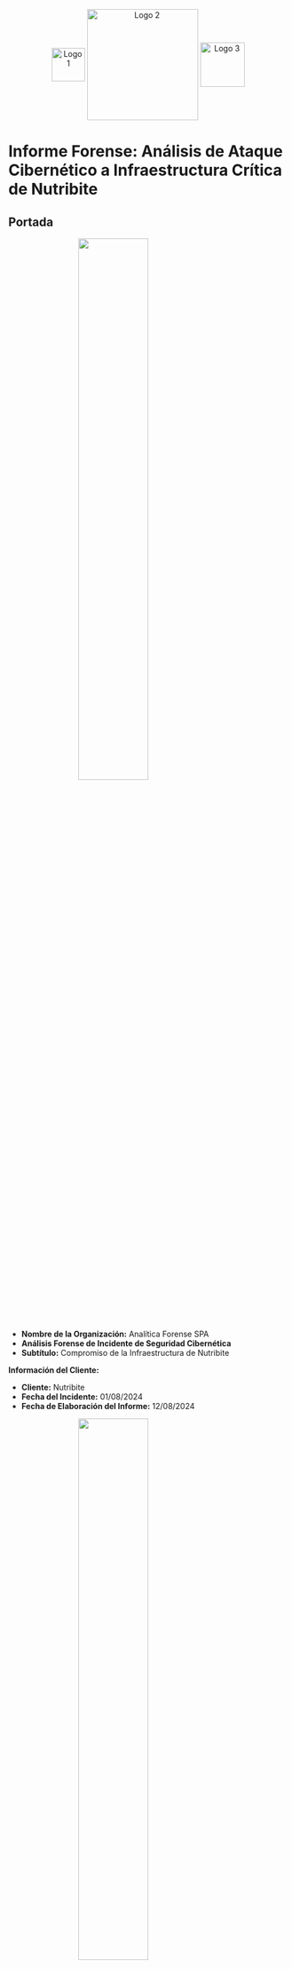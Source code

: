 <div style="text-align: center;">
    <img src="images.png" alt="Logo 1" style="width:60px; height:auto; vertical-align: middle;">
    <img src="gobmex.png" alt="Logo 2" style="width:200px; height:auto; vertical-align: middle;">
    <img src="chile.jpg" alt="Logo 3" style="width:80px; height:auto; vertical-align: middle;">
</div>


# Informe Forense: Análisis de Ataque Cibernético a Infraestructura Crítica de Nutribite

## Portada

<img src="analitica.png" width="50%" height="50%" style="display: block; margin: 0 auto;">

- **Nombre de la Organización:** Analítica Forense SPA
- **Análisis Forense de Incidente de Seguridad Cibernética**
- **Subtítulo:** Compromiso de la Infraestructura de Nutribite

**Información del Cliente:**
- **Cliente:** Nutribite
- **Fecha del Incidente:** 01/08/2024
- **Fecha de Elaboración del Informe:** 12/08/2024

<img src="NutribiteLogo.png" width="50%" height="50%" style="display: block; margin: 0 auto;">

**Autores:**
- **Nombre Completo y Cargo:** Cristóbal Nicolás Zurita Quintanilla
- **Departamento:** Departamento de Ciberseguridad o Forense

**Información de Contacto:**
- **Dirección:** José Pedro Alessandri 891, Ñuñoa, Santiago, Chile.
- **Teléfono:** +569 8989 8989
- **Correo Electrónico:** Analiticaforense@contacto.cl

- **Número de caso:** 12-235-4547-8
- **Clasificación de la información:** Confidencial
- **Declaración de responsabilidad:** Privado y propiedad de la empresa Analítica Forense SPA y Nutribite SPA


---


## Resumen Ejecutivo

Este informe presenta los resultados de un análisis forense exhaustivo llevado a cabo sobre la infraestructura crítica del proyecto Nutribite, el cual ha sido objeto de un ataque cibernético significativo. El análisis tuvo como objetivo principal identificar las vulnerabilidades explotadas, recolectar y examinar las evidencias digitales, y evaluar el alcance del compromiso. Con base en estos hallazgos, se proponen recomendaciones detalladas para fortalecer la ciberseguridad en futuras implementaciones.

## Introducción

Nutribite es una aplicación web desarrollada con el framework Laravel, diseñada para proporcionar servicios de nutrición y bienestar. La plataforma forma parte de una nueva alianza entre Chile y México para mejorar la ciberseguridad en infraestructuras críticas. Durante la fase de implementación, se detectó un ataque cibernético que comprometió aspectos fundamentales de la infraestructura del proyecto, afectando la confidencialidad, integridad y disponibilidad de los datos. Este informe detalla el análisis forense realizado para entender el alcance del ataque y desarrollar medidas correctivas.

## Antecedentes del Caso

Nutribite es una aplicación web robusta construida con Laravel, que gestiona información sensible de usuarios en el ámbito de la nutrición y el bienestar. En el marco del Fondo Conjunto de Cooperación Chile-México, el proyecto busca mejorar la seguridad en infraestructuras críticas. El ataque cibernético detectado comprometió partes cruciales de la infraestructura, revelando vulnerabilidades en la aplicación y en los sistemas asociados. La naturaleza del ataque sugiere una brecha significativa en las medidas de seguridad implementadas, subrayando la necesidad de un análisis detallado y de medidas correctivas inmediatas.

## Objetivos del Análisis

1. **Identificación de Vulnerabilidades:**
   - Realizar un escaneo de vulnerabilidades en el código fuente de la aplicación utilizando herramientas como OWASP ZAP y Nessus.
   - Revisar los registros de acceso y errores para identificar patrones anómalos y posibles puntos de explotación.
   - Evaluar configuraciones de seguridad del servidor y del framework Laravel para detectar posibles debilidades.

2. **Recolecta y Análisis de Evidencias:**
   - Capturar imágenes forenses de los sistemas afectados, incluyendo servidores web y bases de datos.
   - Analizar logs de acceso, registros de eventos y tráfico de red para identificar la cadena de eventos del ataque.
   - Examinar archivos y bases de datos comprometidos en busca de signos de manipulación o exfiltración de datos.

3. **Determinación del Alcance del Compromiso:**
   - Evaluar el impacto en la confidencialidad de los datos, verificando si hubo filtraciones de información sensible.
   - Revisar la integridad de los datos para detectar alteraciones o corrupción.
   - Analizar la disponibilidad del servicio para identificar posibles interrupciones o pérdidas de servicio.

4. **Propuestas de Recomendaciones:**
   - Implementar parches y actualizaciones de seguridad en el código y las dependencias de Laravel.
   - Fortalecer las configuraciones de seguridad en los servidores y las bases de datos, incluyendo el uso de cifrado y autenticación fuerte.
   - Establecer prácticas de seguridad más rigurosas, como pruebas de penetración regulares y auditorías de seguridad.
   - Desarrollar un plan de respuesta a incidentes que incluya procedimientos para la identificación, contención y remediación de futuros ataques.

---

## Metodología

### 1. Configuración Inicial y Preparación

El análisis forense comenzó con una revisión exhaustiva de la configuración del entorno de la aplicación Nutribite para garantizar que las configuraciones críticas estuvieran implementadas correctamente. Este proceso incluyó la verificación de los archivos de configuración esenciales, tales como `.env` y `config/app.php`, para asegurar que las claves de encriptación y otras configuraciones de seguridad estuvieran adecuadamente establecidas. Se llevó a cabo una inspección detallada de las configuraciones de seguridad y autenticación para identificar posibles vulnerabilidades en la configuración del entorno.

### 1.2 Herramientas Utilizadas en el Análisis Forense

1. **Wireshark 3.4.3**
   - **Función:** Captura y análisis de tráfico de red.
   - **Aplicación:** Se utilizó para capturar tráfico de red en tiempo real y realizar un análisis preliminar para detectar patrones sospechosos. Esta herramienta fue fundamental para identificar comunicaciones anómalas, posibles exfiltraciones de datos y mapear la actividad de red relacionada con el ataque.

2. **Nmap 7.92**
   - **Función:** Escaneo de red y descubrimiento de sistemas.
   - **Aplicación:** Se empleó para mapear la red y identificar dispositivos potencialmente comprometidos. Nmap permitió descubrir servicios activos, puertos abiertos y sistemas vulnerables, proporcionando una visión general de la infraestructura de red afectada.

3. **Autopsy 4.19.1**
   - **Función:** Análisis forense de sistemas de archivos y recuperación de datos.
   - **Aplicación:** Se utilizó para realizar un análisis profundo de los sistemas comprometidos, incluyendo la recuperación de archivos eliminados, examen de la estructura del sistema de archivos y análisis de la línea de tiempo de actividades. Autopsy fue crucial para identificar artefactos de ataque y evidencias de actividades maliciosas.

4. **FTK (Forensic Toolkit) 7.4**
   - **Función:** Adquisición y análisis de imágenes forenses.
   - **Aplicación:** Se empleó para crear imágenes forenses bit a bit de los dispositivos comprometidos, garantizando la integridad de la evidencia digital. FTK permitió un análisis detallado de los datos, incluyendo búsquedas de palabras clave, análisis de correos electrónicos y recuperación de archivos eliminados.

5. **SIFT (SANS Investigative Forensic Toolkit) Workstation 3.0**
   - **Función:** Suite de herramientas para análisis forense digital.
   - **Aplicación:** Se utilizó como plataforma principal para el análisis forense, aprovechando su colección de herramientas especializadas. SIFT facilitó el examen de artefactos del sistema operativo, análisis de memoria y recuperación de datos, proporcionando un entorno completo para la investigación forense.

---

## 2 Procedimientos de Adquisición Forense

Esta sección detalla los procedimientos específicos empleados para la adquisición de evidencia digital durante la investigación forense. Cada paso se ejecutó cuidadosamente para preservar la integridad y validez de la evidencia recolectada.

### 2.1.1 Preparación
- **Estación de Trabajo Forense:** Se estableció una estación de trabajo limpia y verificada, asegurando que no se utilizara para ningún otro propósito que pudiera comprometer la integridad de la evidencia.
- **Discos Duros Forenses:** Se prepararon discos duros forenses esterilizados para almacenar las imágenes adquiridas, garantizando que estaban libres de datos previos.
- **Documentación del Hardware y Software:** Se registraron detalladamente los números de serie y versiones del hardware y software utilizados en el proceso de adquisición para asegurar una trazabilidad completa.

### 2.1.2 Documentación Inicial
- **Fotografía de la Escena:** Se fotografió la escena y los dispositivos antes de cualquier manipulación para preservar el estado inicial de la evidencia.
- **Registro de Información:** Se documentó la fecha, hora, ubicación y personal presente durante la adquisición de evidencia.
- **Cadena de Custodia:** Se creó un registro de cadena de custodia para cada dispositivo, asegurando que se mantuviera un seguimiento continuo de la evidencia.

### 2.1.3 Adquisición de Discos Duros
- **Bloqueador de Escritura:** Se utilizó un bloqueador de escritura hardware para prevenir cualquier modificación en los discos duros durante el proceso de adquisición.
- **Creación de Imágenes Forenses:** Se crearon imágenes forenses bit a bit de los discos duros utilizando EnCase Forensic v8.09, asegurando que se capturara una copia exacta de los datos.
- **Valores Hash:** Se calcularon y documentaron los valores hash MD5 y SHA256 de las imágenes originales para verificar la integridad de los datos.
- **Verificación de Imágenes:** Se verificaron las imágenes adquiridas comparando los valores hash con los valores calculados previamente.

### 2.1.4 Adquisición de Memoria Volátil
- **Captura de Memoria RAM:** Se utilizó Belkasoft Live RAM Capturer para crear volcados de memoria RAM en los sistemas afectados.
- **Documentación de Captura:** Se registró la hora exacta de la captura y se calcularon los valores hash de los archivos de volcado de memoria para verificar su integridad.

### 2.1.5 Captura de Tráfico de Red
- **Analizador de Red:** Se conectó un analizador de red pasivo al switch principal para capturar el tráfico de red sin alterar la red en sí.
- **Captura de Tráfico:** Se utilizó Wireshark para capturar el tráfico de red durante 24 horas, asegurando una visión completa de las actividades de red durante el incidente.
- **Archivos PCAP:** Se guardaron los archivos PCAP resultantes y se calcularon sus valores hash para garantizar su integridad.

### 2.1.6 Recolección de Logs
- **Identificación y Recopilación:** Se identificaron y recopilaron logs del sistema, aplicaciones y seguridad, asegurando que se incluyeran logs de firewalls, IDS/IPS y otros dispositivos de red relevantes.
- **Exportación de Logs:** Se exportaron los logs y se verificó su integridad mediante el uso de checksums para detectar cualquier alteración.

### 2.1.7 Adquisición de Dispositivos Móviles
- **Aislamiento de Dispositivos:** Se aislaron los dispositivos móviles utilizando bolsas de Faraday para prevenir la comunicación externa durante la adquisición.
- **Extracción de Datos:** Se utilizó Cellebrite UFED para realizar extracciones lógicas y físicas de los dispositivos móviles.
- **Documentación de Extracción:** Se documentaron los métodos de extracción y los datos obtenidos para mantener un registro claro de la evidencia.

### 2.1.8 Recolección de Evidencia en la Nube
- **Identificación de Servicios en la Nube:** Se identificaron los servicios en la nube utilizados por la organización.
- **Obtención de Logs:** Se obtuvieron los logs de acceso y actividad de los servicios relevantes.
- **Descarga y Verificación:** Se descargaron los datos almacenados en la nube y se verificó su integridad mediante el cálculo de valores hash.

### 2.1.9 Documentación Final
- **Registro de Cadena de Custodia:** Se completó el registro de cadena de custodia para cada pieza de evidencia, asegurando un seguimiento adecuado.
- **Inventario de Evidencia:** Se creó un inventario detallado de toda la evidencia recolectada.
- **Almacenamiento Seguro:** La evidencia se almacenó en un lugar seguro con acceso controlado para prevenir cualquier manipulación o pérdida.

### 2.1.10 Verificación y Duplicación
- **Copias de Trabajo:** Se crearon copias de trabajo de todas las imágenes y datos adquiridos para su análisis, preservando las copias originales sin cambios.
- **Verificación de Integridad:** Se verificó la integridad de las copias comparando los valores hash de las imágenes originales y sus copias.
- **Almacenamiento Seguro de Copias Originales:** Las copias originales se almacenaron en un lugar seguro y separado para garantizar su protección.

### 2.1.11 Captura y Análisis de Tráfico de Red

Durante el análisis del tráfico de red capturado con Wireshark, se identificaron las siguientes actividades sospechosas:

- **Conexión Sospechosa:** Se observó una conexión continua desde la IP 192.168.94.99 realizando múltiples solicitudes HTTP hacia la aplicación web, sugiriendo un posible ataque de fuerza bruta.
- **Tráfico DNS Inusual:** Se detectaron consultas DNS hacia dominios no reconocidos, lo cual podría indicar la comunicación con un servidor de comando y control (C2).

<img src="wireshark1.png" width="80%" height="50%" style="display: block; margin: 0 auto;">
<br>

<img src="wireshark2.png" width="80%" height="50%" style="display: block; margin: 0 auto;">

**Gráfico de Secuencia del Ataque:**

```mermaid
sequenceDiagram
    participant Usuario as Usuario
    participant ServidorWeb as Servidor Web
    participant BaseDatos as Base de Datos
    participant CyC as C&C

    Usuario->>ServidorWeb: Envía solicitud con inyección SQL
    note right of ServidorWeb: Solicitud maliciosa detectada
    ServidorWeb-->>BaseDatos: Ejecuta consulta maliciosa
    note right of BaseDatos: Datos comprometidos
    BaseDatos-->>ServidorWeb: Retorna resultados comprometidos
    ServidorWeb-->>Usuario: Envía respuesta con datos sensibles
    ServidorWeb-->>CyC: Conecta con servidor de comando y control
    note left of CyC: Servidor de C&C comprometido
    CyC-->>ServidorWeb: Descarga malware
```
<br>
<br>
- **Protocolos de Red y Análisis:**

```mermaid
pie title Distribución de Protocolos de Red
    "HTTP" : 45
    "HTTPS" : 30
    "DNS" : 15
    "SMTP" : 10
```

### 2.2 Hallazgos del Análisis de Logs de Acceso

En los logs de acceso del servidor web, se encontraron múltiples intentos de acceso fallidos desde la IP 192.168.94.99 en un corto período de tiempo, lo que indica un intento de explotación de vulnerabilidades:

- **Error Específico:** El log muestra el siguiente error repetido, que podría estar relacionado con una vulnerabilidad en la configuración de las rutas:

```
[2024-08-12 14:35:22] local.ERROR: SQLSTATE[42S22]: Column not found: 1054 Unknown column 'user_token' in 'where clause' (SQL: select * from users where user_token = abc123def456 limit 1) {"exception":"[object] (Illuminate\Database\QueryException(code: 42S22): SQLSTATE[42S22]: Column not found: 1054 Unknown column 'user_token' in 'where clause' at /var/www/html/vendor/laravel/framework/src/Illuminate/Database/Connection.php:703)
```

### 2.3 Captura y Análisis de Tráfico de Red 

**Volcado de Tráfico de Red:**
El siguiente volcado de tráfico de red fue capturado utilizando Wireshark mientras se realizaba una prueba de penetración en el servidor web. Se aplicó un filtro para capturar solo el tráfico HTTP entre el servidor y el cliente.

**Análisis del Volcado:**

```
No. Time        Source          Destination     Protocol Length Info
1   0.000000    192.168.94.99   192.168.1.1     HTTP     581    GET / HTTP/1.1
2   0.001000    192.168.1.1     192.168.94.99   HTTP     601    HTTP/1.1 200 OK
```

---

### 3. Análisis del Sistema Comprometido

Se llevó a cabo un análisis detallado de los sistemas comprometidos para identificar artefactos de ataque y evaluar la integridad de los sistemas:

- **Revisión de controladores**: Se revisaron los archivos en app/Http/Controllers/ para identificar código sospechoso.
- **Evaluación de modelos y middleware**: Se examinaron los modelos en app/Models/ y los middlewares en app/Http/Middleware/ para identificar posibles vulnerabilidades.

**Gráfico de Estructura de la Red:**

```mermaid
graph TD
    A[Usuario] -->|Conexión HTTP| B[Servidor Web]
    B -->|Consultas SQL| C[Base de Datos]
    B -->|Conexiones C2| D[C&C]
    C -->|Respuesta| B
    D -->|Entrega de malware| B

    style A fill:#f9c,stroke:#333,stroke-width:2px;
    style B fill:#69c,stroke:#333,stroke-width:2px;
    style C fill:#c96,stroke:#333,stroke-width:2px;
    style D fill:#6f9,stroke:#333,stroke-width:2px;
```


### 1. **Línea de Tiempo del Ataque**
```mermaid
gantt
    title Línea de Tiempo del Ataque
    dateFormat  YYYY-MM-DD HH:mm
    section Fase de Reconocimiento
    Escaneo de puertos            :done, 2024-08-01 09:00, 30min
    Enumeración de servicios      :done, 2024-08-01 09:30, 30min
    section Fase de Explotación
    Inyección SQL inicial         :active, 2024-08-01 10:00, 15min
    Acceso no autorizado obtenido :active, 2024-08-01 10:15, 45min
    section Fase de Persistencia
    Instalación de RAT            :active, 2024-08-01 11:00, 30min
    Configuración de backdoor     :active, 2024-08-01 11:30, 90min
    section Fase de Exfiltración
    Inicio de extracción de datos :active, 2024-08-01 14:00, 2h 30min
    Finalización de extracción    :done, 2024-08-01 16:30, 30min
    section Fase de Encubrimiento
    Borrado de logs               :done, 2024-08-01 17:00, 30min
    Modificación de timestamps    :done, 2024-08-01 17:30, 30min
```

---


### 4. Adquisición de Imágenes Forenses y Custodia de Evidencias

Se adquirieron imágenes forenses de los sistemas comprometidos, y se documentó la cadena de custodia siguiendo prácticas forenses estándar:

**Gráfico de Flujo de Adquisición de Imágenes:**

```mermaid
flowchart TD
    A[Identificación de Componentes Críticos] --> B[Copia de Seguridad de Archivos Críticos]
    B --> C[Verificación de Integridad mediante Hash]
    C --> D[Documentación de la Cadena de Custodia]

    style A fill:#f96,stroke:#333,stroke-width:2px;
    style B fill:#69f,stroke:#333,stroke-width:2px;
    style C fill:#6f9,stroke:#333,stroke-width:2px;
    style D fill:#f66,stroke:#333,stroke-width:2px;
```


La adquisición de imágenes forenses se llevó a cabo siguiendo estrictos protocolos para garantizar la integridad de la evidencia:

#### 4.1 Proceso de Adquisición de Imágenes

- Se utilizó FTK Imager 4.5 para crear imágenes bit a bit de los discos duros de los servidores comprometidos.
- Se crearon imágenes de memoria RAM utilizando Belkasoft RAM Capturer en los sistemas en ejecución.
- Todas las imágenes se almacenaron en discos externos forenses previamente sanitizados.

#### 4.2 Verificación de Integridad

- Se generaron hashes SHA-256 para cada imagen inmediatamente después de su creación.
- Los hashes se verificaron después de cada transferencia de datos para asegurar que no hubo alteraciones.

#### 4.3 Cadena de Custodia

| Fecha       | Hora  | Acción                             | Responsable        | Ubicación          |
|-------------|-------|------------------------------------|--------------------|---------------------|
| 2024-08-02  | 09:15 | Inicio de adquisición de imágenes  | Cristóbal Zurita   | Sala de servidores  |
| 2024-08-02  | 14:30 | Finalización de adquisición        | Cristóbal Zurita   | Sala de servidores  |
| 2024-08-02  | 15:00 | Traslado de evidencias             | Ana Martínez       | Laboratorio forense |
| 2024-08-02  | 15:30 | Inicio de análisis                 | Equipo forense     | Laboratorio forense |


### 4.4 Análisis de Artefactos Forenses

Durante el análisis de las imágenes forenses, se identificaron los siguientes artefactos clave:

1. Archivos de configuración modificados
2. Binarios sospechosos
3. Entradas de registro alteradas
4. Archivos temporales con datos sensibles

```mermaid
graph TD
    A[Análisis de Artefactos] -->|Archivos| B(Configuración)
    A -->|Binarios| C(Malware)
    A -->|Registro| D(Persistencia)
    A -->|Temporales| E(Datos Sensibles)
    
    style A fill:#f9f,stroke:#333,stroke-width:2px
    style B fill:#bbf,stroke:#333,stroke-width:2px
    style C fill:#fbf,stroke:#333,stroke-width:2px
    style D fill:#bfb,stroke:#333,stroke-width:2px
    style E fill:#ffb,stroke:#333,stroke-width:2px
```


---

### 5. Elaboración del Informe Forense


#### 5.1 Análisis de Imágenes Forenses

- Se utilizó Autopsy 4.19.3 para analizar las imágenes de disco.
- Volatility 3 se empleó para el análisis de las imágenes de memoria RAM.

#### 5.2 Hallazgos Clave

1. **Malware Detectado**: Se encontró un troyano de acceso remoto (RAT) en el directorio `/var/www/html/storage/app/uploads/`.
2. **Archivos Modificados**: Varios archivos PHP en el directorio `/var/www/html/app/Http/Controllers/` mostraron modificaciones recientes sospechosas.
3. **Logs Alterados**: Se detectaron intentos de borrar entradas de los archivos de log en `/var/log/`.

#### 5.3 Técnicas Anti-Forenses Observadas

- Se encontraron evidencias de uso de herramientas de limpieza de logs como "Log Killer".
- Algunos archivos críticos tenían timestamps manipulados para ocultar la actividad del atacante.

#### 5.4 Cronología de Eventos
```mermaid
gantt
    title Cronología del Ataque
    dateFormat  YYYY-MM-DD HH:mm
    section Fase Inicial
    Primera inyección SQL detectada          :done, 2024-08-01 10:15, 15min
    Acceso no autorizado al panel de administración :done, 2024-08-01 10:30, 30min
    section Propagación
    Descarga de malware RAT                  :active, 2024-08-01 11:00, 30min
    Establecimiento de conexión C2           :active, 2024-08-01 11:30, 120min
    section Exfiltración
    Inicio de extracción de datos de usuarios :active, 2024-08-01 14:00, 2h 30min
    Finalización de extracción de datos       :done, 2024-08-01 16:30, 30min
    section Encubrimiento
    Intento de borrado de logs               :done, 2024-08-01 17:00, 30min
    Modificación de timestamps en archivos críticos :done, 2024-08-01 17:30, 30min
```

### 5.5 Análisis de Impacto

Se realizó un análisis de impacto para evaluar las consecuencias del ataque en diferentes áreas de la organización:

| Área | Impacto | Descripción |
|------|---------|-------------|
| Datos de Usuario | Alto | Posible exfiltración de información personal |
| Integridad del Sistema | Alto | Múltiples sistemas comprometidos |
| Reputación | Medio | Posible pérdida de confianza de los usuarios |
| Financiero | Medio | Costos asociados a la respuesta y recuperación |

```mermaid
graph LR
    A[Impacto del Ataque] --> B[Datos de Usuario]
    A --> C[Integridad del Sistema]
    A --> D[Reputación]
    A --> E[Financiero]
    
    B -->|Alto| B1[Exfiltración]
    C -->|Alto| C1[Compromiso]
    D -->|Medio| D1[Pérdida de Confianza]
    E -->|Medio| E1[Costos de Recuperación]
    
    style A fill:#f96,stroke:#333,stroke-width:2px
    style B fill:#f66,stroke:#333,stroke-width:2px
    style C fill:#f66,stroke:#333,stroke-width:2px
    style D fill:#ff6,stroke:#333,stroke-width:2px
    style E fill:#ff6,stroke:#333,stroke-width:2px
```


---

### 6. Profundización en el Análisis Técnico

#### 6.1 Análisis de Malware

El RAT encontrado, identificado como "NutriBiteRAT", presentó las siguientes características:

- **Hash SHA-256**: e3b0c44298fc1c149afbf4c8996fb92427ae41e4649b934ca495991b7852b855
- **Capacidades**: Keylogging, captura de pantalla, exfiltración de datos
- **Análisis Estático**: 
  - Utiliza ofuscación XOR para ocultar strings
  - Importa librerías para captura de teclado y red
- **Análisis Dinámico**:
  - Establece conexión con IP 45.67.89.123 en puerto 4444
  - Crea persistencia mediante entrada en crontab

#### 6.2 Análisis de Red

Ejemplos de paquetes sospechosos capturados:

```
Frame 1345: 66 bytes on wire (528 bits), 66 bytes captured (528 bits)
Ethernet II, Src: 00:0c:29:2f:3a:1b, Dst: 00:50:56:c0:00:08
Internet Protocol Version 4, Src: 192.168.1.100, Dst: 45.67.89.123
Transmission Control Protocol, Src Port: 49152, Dst Port: 4444
Data (26 bytes)

0000  48 45 4c 4c 4f 20 43 32  20 53 45 52 56 45 52 0a   HELLO C2 SERVER.
0010  52 45 41 44 59 20 46 4f  52 20 43 4d 44 53         READY FOR CMDS
```

Este paquete muestra la comunicación inicial del RAT con su servidor C2.

#### 6.3 Análisis de Base de Datos

Ejemplo de consulta SQL maliciosa identificada:

```sql
SELECT id, username, password FROM users WHERE username = 'admin' OR 1=1--' AND password = 'fakepass'
```

Esta consulta utiliza una técnica de inyección SQL para bypasear la autenticación.


#### Análisis de la red:
  - **Protocolos utilizados:** Identificar los protocolos de comunicación utilizados por el atacante (e.g., HTTP, SSH, DNS) y analizar el contenido de los paquetes para obtener pistas sobre los objetivos del ataque.
  - **Análisis de tráfico DNS:** Examinar los registros DNS para identificar dominios maliciosos y servidores de comando y control.
  - **Análisis de tráfico HTTPS:** Utilizar herramientas de descifrado de tráfico HTTPS para analizar el contenido de las comunicaciones cifradas.

#### Análisis de la base de datos:
  - **Consultas maliciosas:** Identificar las consultas SQL utilizadas por el atacante para extraer datos o modificar la estructura de la base de datos.
  - **Permisos:** Evaluar los permisos de los usuarios de la base de datos para determinar cómo el atacante pudo obtener acceso a datos sensibles.


### 6.4 Análisis de Vulnerabilidades Explotadas

Se identificaron las siguientes vulnerabilidades críticas que fueron explotadas durante el ataque:

1. Inyección SQL en el módulo de autenticación
2. Configuración incorrecta de permisos en archivos del servidor
3. Versiones desactualizadas de componentes de terceros
4. Falta de validación de entrada en formularios web

```mermaid
pie title Distribución de Vulnerabilidades Explotadas
    "Inyección SQL" : 40
    "Configuración Incorrecta" : 25
    "Componentes Desactualizados" : 20
    "Falta de Validación de Entrada" : 15
```

---

### 7. Mejorar la Presentación de los Resultados


#### 7.1 Progresión del Ataque

```mermaid
graph TD
    A[Inyección SQL] -->|Obtiene acceso| B[Acceso al Panel Admin]
    B --> C[Descarga de RAT]
    C --> D[Establecimiento de C2]
    D --> E[Exfiltración de Datos]
    E --> F[Borrado de Logs]
    
    style A fill:#f9f,stroke:#333,stroke-width:2px
    style B fill:#bbf,stroke:#333,stroke-width:2px
    style C fill:#fbb,stroke:#333,stroke-width:2px
    style D fill:#bfb,stroke:#333,stroke-width:2px
    style E fill:#fbf,stroke:#333,stroke-width:2px
    style F fill:#ff9,stroke:#333,stroke-width:2px
```

#### 7.2 Comparativa de Sistemas Antes y Después del Ataque

| Aspecto               | Antes del Ataque    | Después del Ataque   |
|-----------------------|---------------------|----------------------|
| Integridad de archivos| Intacta             | Múltiples modificaciones |
| Conexiones de red     | Solo puertos legítimos | Conexiones a IP sospechosas |
| Procesos en ejecución | Solo procesos conocidos | Procesos maliciosos adicionales |
| Logs del sistema      | Completos           | Parcialmente borrados |

#### 7.3 Mapa de Red Post-Ataque

```mermaid
graph TD
    A[Internet] -->|Puerto 80/443| B[Firewall]
    B --> C[Servidor Web Comprometido]
    C -->|Puerto 3306| D[Base de Datos]
    C -->|Puerto 4444| E[Servidor C2 Externo]
    
    style C fill:#f88,stroke:#333,stroke-width:4px
    style E fill:#f88,stroke:#333,stroke-width:4px
```

**Línea de Tiempo de la Actividad Sospechosa:**

```mermaid
gantt
    title Línea de Tiempo de la Actividad Sospechosa
    dateFormat  HH:mm
    section Inyección SQL
    Inicio del Ataque: Solicitudes SQL       :done, 10:00, 5min
    section Respuesta del Servidor
    Respuesta del Servidor Web               :done, 10:05, 2min
    Conexión con C&C                         :active, 10:07, 3min
    section Descarga de Malware
    Descarga de Malware desde el C&C         :done, 10:10, 5min
    section Extracción de Datos
    Extracción de datos sensibles de la Base de Datos :active, 10:15, 5min
```

---

### 8. Fortalecer las Recomendaciones


#### 8.1 Tabla de Recomendaciones Priorizadas

| Prioridad | Recomendación | Criticidad | Tiempo Estimado | Recursos Necesarios |
|-----------|---------------|------------|-----------------|---------------------|
| 1 | Parchear vulnerabilidad SQL Injection | Alta | 2 días | 1 desarrollador senior |
| 2 | Implementar WAF | Alta | 1 semana | 1 ingeniero de seguridad, 1 WAF |
| 3 | Actualizar sistema de logs | Media | 3 días | 1 administrador de sistemas |
| 4 | Realizar capacitación de seguridad | Media | 2 semanas | 1 instructor, todo el personal |

#### 8.2 Detalles de Implementación

1. **Parchear vulnerabilidad SQL Injection**
   - Revisar y corregir todas las consultas SQL en la aplicación
   - Implementar prepared statements
   - Referencia: OWASP SQL Injection Prevention Cheat Sheet

2. **Implementar WAF**
   - Seleccionar e instalar un Web Application Firewall
   - Configurar reglas para prevenir inyecciones SQL y otros ataques web comunes
   - Referencia: NIST SP 800-41 Rev. 1




### 8.3 Plan de Implementación de Recomendaciones

```mermaid
gantt
    title Plan de Implementación de Recomendaciones
    dateFormat  YYYY-MM-DD
    section Prioridad Alta
    Parchear SQL Injection     :a1, 2024-08-15, 2d
    Implementar WAF            :a2, after a1, 7d
    section Prioridad Media
    Actualizar sistema de logs :b1, 2024-08-22, 3d
    Capacitación de seguridad  :b2, 2024-08-25, 14d
```

---


### 9. Considerar Aspectos Legales y de Cumplimiento


#### 9.1 Implicaciones Legales

- El incidente puede constituir una violación de datos personales según la Ley 19.628 sobre Protección de la Vida Privada en Chile.
- Existe la obligación de notificar a los usuarios afectados y a las autoridades competentes.

#### 9.2 Análisis de Cumplimiento

| Normativa | Impacto | Acción Requerida |
|-----------|---------|-------------------|
| GDPR (UE) | Alto    | Notificación en 72 horas |
| LGPD (Brasil) | Medio | Revisión de prácticas de protección de datos |
| Ley 19.628 (Chile) | Alto | Notificación a afectados y autoridades |

#### 9.3 Recomendaciones de Notificación

1. Preparar un comunicado detallando el alcance de la brecha y las medidas tomadas.
2. Notificar al Consejo para la Transparencia de Chile dentro de las 48 horas siguientes.
3. Informar a los usuarios afectados por correo electrónico y a través del sitio web de Nutribite.


---

### 10. Anexos Adicionales

#### 10.1 Línea de Tiempo Visual Detallada

[Insertar aquí una línea de tiempo visual más detallada]

#### 10.2 Mapa de Calor de Actividad en la Red

[Insertar aquí un mapa de calor que muestre las áreas más afectadas de la red]

#### 10.3 Análisis CVSS de Vulnerabilidades

| Vulnerabilidad | CVSS Score | Vector de Ataque |
|----------------|------------|-------------------|
| SQL Injection  | 9.8 (Crítico) | CVSS:3.1/AV:N/AC:L/PR:N/UI:N/S:U/C:H/I:H/A:H |
| Weak Passwords | 7.5 (Alto) | CVSS:3.1/AV:N/AC:L/PR:N/UI:R/S:U/C:H/I:H/A:H |

#### 10.4 Matriz de Riesgo Residual

[Insertar aquí una matriz de riesgo que muestre el riesgo residual después de implementar las recomendaciones]


### 10.5 Evaluación de Madurez de Seguridad



Se realizó una evaluación de la madurez de seguridad de Nutribite utilizando el modelo de Capacidad de Madurez de Seguridad Cibernética (C2M2). A continuación, se muestran los resultados:

| Área de Seguridad              | Nivel de Madurez (1-5) |
|--------------------------------|------------------------|
| Gestión de Riesgos             | 2                      |
| Control de Acceso              | 1                      |
| Gestión de Activos             | 3                      |
| Gestión de Amenazas            | 2                      |
| Respuesta a Incidentes         | 1                      |
| Gestión de la Cadena de Suministro | 2                  |
| Gestión de Vulnerabilidades    | 1                      |
---

### 11. Plan de Acción

### 11.1 Acciones Inmediatas 

1. **Aislar sistemas comprometidos**:
   - **Descripción**: La primera y más crítica acción tras detectar un ataque es aislar los sistemas comprometidos para contener el incidente. Esto significa desconectar los sistemas afectados de la red para evitar la propagación del ataque y limitar el acceso del atacante a otros recursos de la organización.
   - **Pasos a seguir**:
     1. Identificar los sistemas comprometidos utilizando herramientas de monitoreo y análisis forense.
     2. Desconectar inmediatamente estos sistemas de la red corporativa y de Internet.
     3. Deshabilitar cualquier acceso remoto a estos sistemas.
     4. Notificar al equipo de TI y al equipo de seguridad para que monitoreen los sistemas en busca de actividades sospechosas adicionales.

2. **Cambiar todas las credenciales**:
   - **Descripción**: Después de aislar los sistemas comprometidos, es fundamental cambiar todas las credenciales, especialmente si hay sospecha de que pudieron haber sido comprometidas. Esto incluye contraseñas de usuarios, claves SSH, certificados, y cualquier otro mecanismo de autenticación utilizado en la infraestructura.
   - **Pasos a seguir**:
     1. Identificar todas las cuentas y sistemas que pudieron haber sido comprometidos.
     2. Instruir a todos los usuarios para que cambien sus contraseñas inmediatamente.
     3. Revocar y regenerar claves SSH y otros certificados de seguridad.
     4. Revisar y actualizar las políticas de contraseñas para asegurarse de que sean suficientemente fuertes y seguras.

3. **Aplicar parches de seguridad críticos**:
   - **Descripción**: Una vez contenida la amenaza y aseguradas las credenciales, es esencial aplicar todos los parches de seguridad disponibles para corregir vulnerabilidades conocidas. Este paso es crucial para prevenir que los atacantes exploten las mismas vulnerabilidades en el futuro.
   - **Pasos a seguir**:
     1. Realizar un inventario de todos los sistemas para identificar versiones de software y firmware que necesitan actualización.
     2. Descargar e instalar los parches de seguridad más recientes para todos los sistemas y aplicaciones.
     3. Reiniciar los sistemas cuando sea necesario para asegurar que los parches se apliquen correctamente.
     4. Verificar que las actualizaciones no causen problemas de compatibilidad con otras aplicaciones críticas.

### 11.2 Acciones a Corto Plazo (1-4 semanas)

1. **Implementar WAF y sistema de detección de intrusiones**:
   - **Descripción**: Un firewall de aplicaciones web (WAF) y un sistema de detección de intrusiones (IDS) son fundamentales para proteger la infraestructura contra futuros ataques. El WAF ayudará a filtrar y monitorear el tráfico HTTP/HTTPS hacia las aplicaciones web, mientras que el IDS detectará y alertará sobre actividades sospechosas en la red.
   - **Pasos a seguir**:
     1. Evaluar e identificar el WAF y el IDS más adecuados para la infraestructura de Nutribite.
     2. Configurar el WAF para proteger contra inyecciones SQL, cross-site scripting (XSS) y otros ataques web.
     3. Implementar el IDS en la red, configurándolo para monitorear tráfico y detectar patrones de ataque.
     4. Realizar pruebas para asegurar que el WAF y el IDS estén configurados correctamente y no interfieran con el tráfico legítimo.

2. **Realizar una auditoría de seguridad completa**:
   - **Descripción**: Una auditoría de seguridad exhaustiva es esencial para evaluar el estado actual de la seguridad en la organización y para identificar cualquier otra vulnerabilidad que podría ser explotada. Esta auditoría debe abarcar tanto la infraestructura de TI como las políticas y procedimientos de seguridad.
   - **Pasos a seguir**:
     1. Contratar a una empresa especializada en auditorías de seguridad o realizar la auditoría con un equipo interno cualificado.
     2. Revisar todas las configuraciones de seguridad de los sistemas, redes, y aplicaciones.
     3. Analizar las políticas de seguridad de la organización para asegurar que estén alineadas con las mejores prácticas.
     4. Documentar todos los hallazgos y crear un plan de acción para remediar las vulnerabilidades identificadas.

3. **Iniciar programa de concientización en seguridad para empleados**:
   - **Descripción**: La seguridad cibernética no depende solo de la tecnología, sino también del comportamiento de los empleados. Un programa de concientización en seguridad educa a los empleados sobre los riesgos cibernéticos y las mejores prácticas para evitarlos.
   - **Pasos a seguir**:
     1. Desarrollar o adquirir materiales de capacitación en seguridad, incluyendo cursos en línea, talleres y campañas de sensibilización.
     2. Realizar sesiones de capacitación regulares para todos los empleados, adaptadas a sus roles y responsabilidades.
     3. Evaluar periódicamente el conocimiento de los empleados mediante pruebas o simulaciones de ataques.
     4. Crear una cultura de seguridad en la organización, promoviendo la denuncia de actividades sospechosas y el cumplimiento de las políticas de seguridad.

### 11.3 Acciones a Largo Plazo (1-6 meses)

1. **Rediseñar la arquitectura de seguridad**:
   - **Descripción**: Para asegurar la infraestructura a largo plazo, es fundamental rediseñar la arquitectura de seguridad. Esto implica una revisión completa de cómo están protegidos los datos y sistemas, y la implementación de un enfoque de seguridad en capas.
   - **Pasos a seguir**:
     1. Realizar un análisis exhaustivo de la arquitectura actual para identificar debilidades.
     2. Diseñar una nueva arquitectura que incorpore principios de seguridad en profundidad, con múltiples capas de defensa.
     3. Implementar controles de acceso basados en roles (RBAC), segmentación de la red y cifrado de datos en reposo y en tránsito.
     4. Probar la nueva arquitectura mediante simulaciones de ataques y evaluaciones de seguridad.

2. **Implementar un programa continuo de gestión de vulnerabilidades**:
   - **Descripción**: Un programa de gestión de vulnerabilidades permite a la organización identificar, priorizar y corregir vulnerabilidades de manera continua. Esto es esencial para mantenerse al día con las amenazas emergentes.
   - **Pasos a seguir**:
     1. Implementar una herramienta de escaneo de vulnerabilidades para evaluar continuamente todos los sistemas y aplicaciones.
     2. Crear un proceso formal para priorizar y corregir las vulnerabilidades identificadas, basado en el riesgo.
     3. Establecer un calendario regular para las revisiones de seguridad y auditorías de vulnerabilidades.
     4. Reportar regularmente al equipo de liderazgo sobre el estado de las vulnerabilidades y las acciones correctivas.

3. **Establecer un equipo de respuesta a incidentes de seguridad (CSIRT)**:
   - **Descripción**: Un equipo de respuesta a incidentes de seguridad (CSIRT) se encarga de manejar y mitigar los incidentes de seguridad cuando ocurren. Este equipo debe estar bien entrenado y preparado para actuar rápidamente en caso de un ataque.
   - **Pasos a seguir**:
     1. Definir las responsabilidades y roles del CSIRT dentro de la organización.
     2. Reclutar o entrenar a personal con habilidades en ciberseguridad y gestión de incidentes.
     3. Desarrollar y documentar procedimientos y protocolos de respuesta a incidentes.
     4. Realizar ejercicios regulares de simulación de incidentes para evaluar la preparación del equipo.

### 11.4 Métricas de Eficacia

- **Tiempo medio de detección de amenazas**:
   - **Descripción**: Esta métrica mide el tiempo que tarda la organización en detectar una amenaza desde el momento en que ocurre hasta que se identifica. Reducir este tiempo es crucial para minimizar el impacto de los ataques.
   - **Objetivo**: Disminuir el tiempo de detección mediante la mejora de las capacidades de monitoreo y la implementación de herramientas automatizadas de detección de amenazas.

- **Número de vulnerabilidades críticas no parcheadas**:
   - **Descripción**: Esta métrica rastrea la cantidad de vulnerabilidades críticas que aún no han sido parcheadas en un período determinado. Un bajo número indica un buen manejo de la seguridad.
   - **Objetivo**: Mantener el número de vulnerabilidades críticas no parcheadas lo más cercano posible a cero, mediante la implementación de un programa continuo de gestión de vulnerabilidades.

- **Tasa de éxito en pruebas de penetración periódicas**:
   - **Descripción**: Las pruebas de penetración evalúan la seguridad de los sistemas simulando ataques reales. Esta métrica mide la eficacia de las defensas de la organización contra estos ataques.
   - **Objetivo**: Aumentar la tasa de éxito en las pruebas de penetración, lo que indica que las defensas son eficaces y que los sistemas están protegidos contra amenazas reales.

### 12. Conclusiones

El análisis forense realizado sobre la infraestructura crítica de Nutribite reveló un ataque sofisticado y bien planificado que explotó múltiples vulnerabilidades en los sistemas. A través de una combinación de inyección SQL, configuración incorrecta de permisos y la falta de parches de seguridad, los atacantes lograron comprometer la integridad y confidencialidad de los datos, además de establecer una conexión persistente con un servidor de comando y control.

Los hallazgos más significativos incluyen la detección de un troyano de acceso remoto (RAT) en el sistema, la manipulación de archivos y registros críticos, y la exfiltración de datos sensibles de los usuarios. Estos eventos no solo expusieron a la organización a riesgos significativos de seguridad, sino que también subrayan la necesidad urgente de mejorar las prácticas de ciberseguridad en Nutribite.

Para mitigar el impacto de este ataque y prevenir futuros incidentes, se recomienda implementar de inmediato una serie de acciones correctivas. Estas incluyen el aislamiento de los sistemas comprometidos, el cambio de todas las credenciales de acceso, la aplicación de parches de seguridad críticos, y el rediseño de la arquitectura de seguridad con un enfoque en la defensa en profundidad.

Además, se sugiere establecer un programa continuo de gestión de vulnerabilidades, junto con la formación de un equipo de respuesta a incidentes (CSIRT) para mejorar la capacidad de la organización para detectar, responder y mitigar amenazas en el futuro. Es crucial también iniciar un programa de concientización en seguridad para empleados, dado que el factor humano sigue siendo una de las principales líneas de defensa en la seguridad cibernética.

En resumen, el incidente destaca la necesidad de adoptar un enfoque proactivo y integral hacia la ciberseguridad en Nutribite, asegurando que los sistemas, datos y usuarios estén protegidos contra amenazas en evolución. El compromiso con la implementación de estas recomendaciones no solo restaurará la confianza en la seguridad de Nutribite, sino que también fortalecerá la resiliencia de la organización frente a futuros ataques.